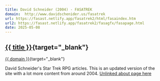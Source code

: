```yaml
---
title: David Schneider (2004) - FASATREK
domain:  http://www.davidschenider.us/fasatrek
url: https://fasast.netlify.app/fasatrek2/html/fasaindex.htm
url2: https://fasast.netlify.app/fasatrek2/fasagfx/fasapage.html
date: 2025-05-08
---
```

## [{{ title }}]({{url}}){target="_blank"}
[{{ domain }}]({{url}}){target="_blank"}

David Schneider's Star Trek RPG articles. This is an updated version of the site with a lot more content from around 2004. [Unlinked about page here]({{url2}})
